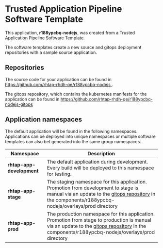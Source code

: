 # Trusted Application Pipeline Software Template

This application, **r188ypcbq-nodejs**, was created from a Trusted Application Pipeline Software Template.

The software templates create a new source and gitops deployment repositories with a sample source application. 

## Repositories

The source code for your application can be found in [https://github.com/rhtap-rhdh-qe/r188ypcbq-nodejs ](https://github.com/rhtap-rhdh-qe/r188ypcbq-nodejs ).
 
The gitops repository, which contains the kubernetes manifests for the application can be found in 
[https://github.com/rhtap-rhdh-qe/r188ypcbq-nodejs-gitops ](https://github.com/rhtap-rhdh-qe/r188ypcbq-nodejs-gitops ) 

## Application namespaces 

The default application will be found in the following namespaces. Applications can be deployed into unique namespaces or multiple software templates can also bet generated into the same group namespaces.  

|  Namespace   |  Description   |  
| -------- | -------- |   
| **rhtap-app-development** | The default application during development. Every build will be deployed to this namespace for testing. | 
| **rhtap-app-stage** | The staging namespace for this application. Promotion from development to stage is manual via an update to the [gitops repository](https://github.com/rhtap-rhdh-qe/r188ypcbq-nodejs-gitops ) in the components/r188ypcbq-nodejs/overlays/prod directory |  
| **rhtap-app-prod** | The production namespace for this application. Promotion from stage to production is manual via an update to the [gitops repository](https://github.com/rhtap-rhdh-qe/r188ypcbq-nodejs-gitops ) in the components/r188ypcbq-nodejs/overlays/prod directory | 